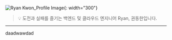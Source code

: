 ![Ryan Kwon_Profile Image](https://github.com/ryankwondev/ryankwon.dev/assets/93381265/70ddc605-20f8-4f04-a70b-e83fd468120f){: width="300"}

> 💡 도전과 실패를 즐기는 백엔드 및 클라우드 엔지니어 Ryan, 권동한입니다.

---

daadwawdad
